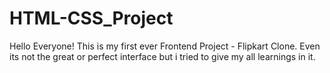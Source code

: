 # HTML-CSS_Project
Hello Everyone! This is my first ever Frontend Project - Flipkart Clone. Even its not the great or perfect interface but i tried to give my all learnings in it.
